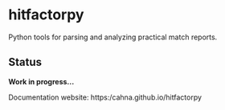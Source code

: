 # hitfactorpy

Python tools for parsing and analyzing practical match reports.

## Status

**Work in progress...**

Documentation website: https:/cahna.github.io/hitfactorpy
